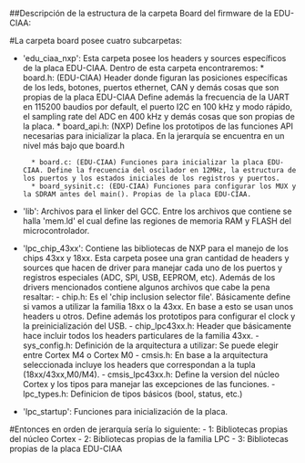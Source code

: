 ##Descripción de la estructura de la carpeta Board del firmware de la EDU-CIAA:

#La carpeta board posee cuatro subcarpetas:
- 'edu_ciaa_nxp': Esta carpeta posee los headers y sources específicos de la placa EDU-CIAA. Dentro de esta carpeta encontraremos:
		* board.h: (EDU-CIAA) Header donde figuran las posiciones específicas de los leds, botones, puertos ethernet, CAN y demás cosas que son propias de la placa EDU-CIAA
			Define además la frecuencia de la UART en 115200 baudios por default, el puerto I2C en 100 kHz y modo rápido, el sampling rate del ADC en 400 kHz y demás cosas que son propias de la placa.
		* board_api.h: (NXP) Define los prototipos de las funciones API necesarias para inicializar la placa. En la jerarquía se encuentra en un nivel más bajo que board.h

		* board.c: (EDU-CIAA) Funciones para inicializar la placa EDU-CIAA. Define la frecuencia del oscilador en 12MHz, la estructura de los puertos y los estados iniciales de los registros y puertos.
		* board_sysinit.c: (EDU-CIAA) Funciones para configurar los MUX y la SDRAM antes del main(). Propias de la placa EDU-CIAA.

- 'lib': Archivos para el linker del GCC. Entre los archivos que contiene se halla 'mem.ld' el cual define las regiones de memoria RAM y FLASH del microcontrolador.
- 'lpc_chip_43xx': Contiene las bibliotecas de NXP para el manejo de los chips 43xx y 18xx. Esta carpeta posee una gran cantidad de headers y sources que hacen de driver para manejar cada uno de los puertos y registros especiales (ADC, SPI, USB, EEPROM, etc). 
		Además de los drivers mencionados contiene algunos archivos que cabe la pena resaltar:
		- chip.h: Es el 'chip inclusion selector file'. Básicamente define si vamos a utilizar la familia 18xx o la 43xx. En base a esto se usan unos headers u otros. Define además los prototipos para configurar el clock y la preinicialización del USB.
		- chip_lpc43xx.h: Header que básicamente hace incluir todos los headers particulares de la familia 43xx.
		- sys_config.h: Definición de la arquitectura a utilizar: Se puede elegir entre Cortex M4 o Cortex M0
		- cmsis.h: En base a la arquitectura seleccionada incluye los headers que correspondan a la tupla (18xx/43xx,M0/M4).
		- cmsis_lpc43xx.h: Define la version del núcleo Cortex y los tipos para manejar las excepciones de las funciones.
		- lpc_types.h: Definicion de tipos básicos (bool, status, etc.)
- 'lpc_startup': Funciones para inicialización de la placa.


#Entonces en orden de jerarquía sería lo siguiente:
		- 1: Bibliotecas propias del núcleo Cortex
		- 2: Bibliotecas propias de la familia LPC
		- 3: Bibliotecas propias de la placa EDU-CIAA